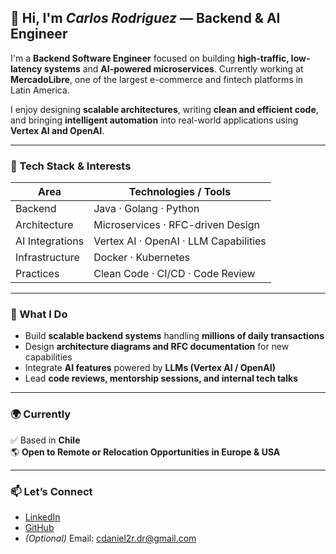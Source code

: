 ## 👋 Hi, I'm *Carlos Rodriguez* — Backend & AI Engineer

I'm a **Backend Software Engineer** focused on building **high-traffic, low-latency systems** and **AI-powered microservices**. Currently working at **MercadoLibre**, one of the largest e-commerce and fintech platforms in Latin America.

I enjoy designing **scalable architectures**, writing **clean and efficient code**, and bringing **intelligent automation** into real-world applications using **Vertex AI and OpenAI**.

---

### 🔧 Tech Stack & Interests

| Area           | Technologies / Tools            |
|----------------|--------------------------------|
| Backend        | Java · Golang · Python         |
| Architecture   | Microservices · RFC-driven Design |
| AI Integrations| Vertex AI · OpenAI · LLM Capabilities |
| Infrastructure | Docker · Kubernetes            |
| Practices      | Clean Code · CI/CD · Code Review |

---

### 🚀 What I Do

- Build **scalable backend systems** handling **millions of daily transactions**
- Design **architecture diagrams and RFC documentation** for new capabilities
- Integrate **AI features** powered by **LLMs (Vertex AI / OpenAI)**
- Lead **code reviews, mentorship sessions, and internal tech talks**

---

### 🌍 Currently

✅ Based in **Chile**  
🌎 **Open to Remote or Relocation Opportunities in Europe & USA**

---

### 📫 Let’s Connect

- [LinkedIn](https://www.linkedin.com/in/carlos-daniel-rodriguez-rodriguez-187a3a177/)
- [GitHub](https://github.com/cdaniel2r25)
- *(Optional)* Email: cdaniel2r.dr@gmail.com
